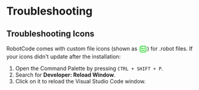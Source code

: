 # Troubleshooting

## Troubleshooting Icons
RobotCode comes with custom file icons (shown as <img src="../images/robot-dark.png" alt="Robot File Image" style="width: 22px; height: 22px;  vertical-align: middle; display: inline;">) for .robot files. If your icons didn't update after the installation:
1. Open the Command Palette by pressing `CTRL + SHIFT + P`.
2. Search for **Developer: Reload Window**.
3. Click on it to reload the Visual Studio Code window.